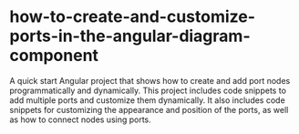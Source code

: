 # how-to-create-and-customize-ports-in-the-angular-diagram-component
A quick start Angular project that shows how to create and add port nodes programmatically and dynamically. This project includes code snippets to add multiple ports and customize them dynamically. It also includes code snippets for customizing the appearance and position of the ports, as well as how to connect nodes using ports.
